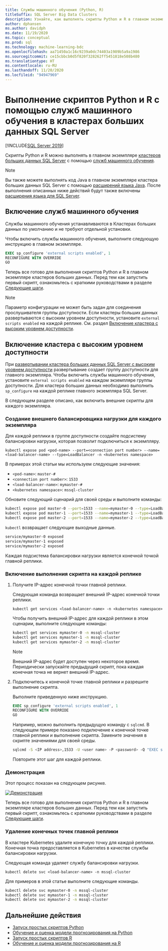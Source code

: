 ```yaml
---
title: Службы машинного обучения (Python, R)
titleSuffix: SQL Server Big Data Clusters
description: Узнайте, как выполнять скрипты Python и R в главном экземпляре кластеров больших данных SQL Server с помощью служб машинного обучения.
author: dphansen
ms.author: davidph
ms.date: 11/19/2020
ms.topic: conceptual
ms.prod: sql
ms.technology: machine-learning-bdc
ms.openlocfilehash: aa71450a1c16c9239a0dc74403a1989b5a9a1986
ms.sourcegitcommit: ce15cbbcb0d5f820f328262ff5451818e508b480
ms.translationtype: HT
ms.contentlocale: ru-RU
ms.lasthandoff: 11/20/2020
ms.locfileid: "94947969"
---
```

# <a name="run-python-and-r-scripts-with-machine-learning-services-on-sql-server-big-data-clusters"></a>Выполнение скриптов Python и R с помощью служб машинного обучения в кластерах больших данных SQL Server

[!INCLUDE[SQL Server 2019](../includes/applies-to-version/sqlserver2019.md)]

Скрипты Python и R можно выполнять в главном экземпляре [кластеров больших данных SQL Server](big-data-cluster-overview.md) с помощью [служб машинного обучения](../machine-learning/index.yml).

> [!NOTE]
> Вы также можете выполнять код Java в главном экземпляре кластера больших данных SQL Server с помощью [расширений языка Java](../language-extensions/java-overview.md). После выполнения описанных ниже действий будут также включены [расширения языка для SQL Server](../language-extensions/language-extensions-overview.md).

## <a name="enable-machine-learning-services"></a>Включение служб машинного обучения

Службы машинного обучения устанавливаются в Кластерах больших данных по умолчанию и не требуют отдельной установки.

Чтобы включить службы машинного обучения, выполните следующую инструкцию в главном экземпляре.

```sql
EXEC sp_configure 'external scripts enabled', 1
RECONFIGURE WITH OVERRIDE
GO
```

Теперь все готово для выполнения скриптов Python и R в главном экземпляре кластеров больших данных. Перед тем как запустить первый скрипт, ознакомьтесь с краткими руководствами в разделе [Следующие шаги](#next-steps).

>[!NOTE]
>Параметр конфигурации не может быть задан для соединения прослушивателя группы доступности. Если кластеры больших данных развертываются с высоким уровнем доступности, установите `external scripts enabled` на каждой реплике. См. раздел [Включение кластера с высоким уровнем доступности](#enable-on-cluster-with-high-availability).

## <a name="enable-on-cluster-with-high-availability"></a>Включение кластера с высоким уровнем доступности

При [развертывании кластера больших данных SQL Server с высоким уровнем доступности](deployment-high-availability.md) развертывание создает группу доступности для главного экземпляра. Чтобы включить службы машинного обучения, установите `external scripts enabled` на каждом экземпляре группы доступности. Для кластера больших данных необходимо выполнить `sp_configure` на каждой реплике главного экземпляра SQL Server.

В следующем разделе описано, как включить внешние скрипты для каждого экземпляра.

### <a name="create-an-external-load-balancer-for-each-instance"></a>Создание внешнего балансировщика нагрузки для каждого экземпляра

Для каждой реплики в группе доступности создайте подсистему балансировки нагрузки, которая позволит подключиться к экземпляру. 

`kubectl expose pod <pod-name> --port=<connection port number> --name=<load-balancer-name> --type=LoadBalancer -n <kubernetes namespace>`

В примерах этой статьи мы используем следующие значения:

- `<pod-name>`: `master-#`
- `<connection port number>`: `1533`
- `<load-balancer-name>`: `mymaster-#`
- `<kubernetes namespace>`: `mssql-cluster`

Обновите следующий сценарий для своей среды и выполните команды:

```bash
kubectl expose pod master-0 --port=1533 --name=mymaster-0 --type=LoadBalancer -n mssql-cluster 
kubectl expose pod master-1 --port=1533 --name=mymaster-1 --type=LoadBalancer -n mssql-cluster
kubectl expose pod master-2 --port=1533 --name=mymaster-2 --type=LoadBalancer -n mssql-cluster 
```

`kubectl` возвращает следующие выходные данные.

```bash
service/mymaster-0 exposed
service/mymaster-1 exposed
service/mymaster-2 exposed
```

Каждая подсистема балансировки нагрузки является конечной точкой главной реплики.

### <a name="enable-script-execution-on-each-replica"></a>Включение выполнения скрипта на каждой реплике

1. Получите IP-адрес конечной точки главной реплики.

   Следующая команда возвращает внешний IP-адрес конечной точки реплики. 

   `kubectl get services <load-balancer-name> -n <kubernetes namespace>`

   Чтобы получить внешний IP-адрес для каждой реплики в этом сценарии, выполните следующие команды:

   ```bash
   kubectl get services mymaster-0 -n mssql-cluster
   kubectl get services mymaster-1 -n mssql-cluster
   kubectl get services mymaster-2 -n mssql-cluster
   ```

   >[!NOTE]
   > Внешний IP-адрес будет доступен через некоторое время. Периодически запускайте предыдущий скрипт, пока каждая конечная точка не вернет внешний IP-адрес.

1. Подключитесь к конечной точке главной реплики и разрешите выполнение скрипта.

    Выполните приведенную ниже инструкцию.

    ```sql
    EXEC sp_configure 'external scripts enabled', 1
    RECONFIGURE WITH OVERRIDE
    GO
    ```

   Например, можно выполнить предыдущую команду с `sqlcmd`. В следующем примере показано подключение к конечной точке главной реплики и выполнение скрипта. Замените значения в скрипте значениями для своей среды.

   ```bash
   sqlcmd -S <IP address>,1533 -U <user name> -P <password> -Q "EXEC sp_configure 'external scripts enabled', 1; RECONFIGURE WITH OVERRIDE;"
   ```

   Повторите этот шаг для каждой реплики.

### <a name="demonstration"></a>Демонстрация

Этот процесс показан на следующем рисунке.

[![Демонстрация](media/machine-learning-services/example-kube-enable-scripts.png "Демонстрация функции включения в Kubernetes")](media/machine-learning-services/example-kube-enable-scripts.png#lightbox)

Теперь все готово для выполнения скриптов Python и R в главном экземпляре кластеров больших данных. Перед тем как запустить первый скрипт, ознакомьтесь с краткими руководствами в разделе [Следующие шаги](#next-steps).

### <a name="delete-the-master-replica-endpoints"></a>Удаление конечных точек главной реплики

В кластере Kubernetes удалите конечную точку для каждой реплики. Конечная точка предоставляется в Kubernetes в качестве службы балансировки нагрузки.

Следующая команда удаляет службу балансировки нагрузки.

`kubectl delete svc <load-balancer-name> -n mssql-cluster`

Для примеров в этой статье выполните следующие команды.

```bash
kubectl delete svc mymaster-0 -n mssql-cluster
kubectl delete svc mymaster-1 -n mssql-cluster
kubectl delete svc mymaster-2 -n mssql-cluster
```

## <a name="next-steps"></a>Дальнейшие действия

+ [Запуск простых скриптов Python](../machine-learning/tutorials/quickstart-python-create-script.md?toc=/sql/toc.json)
+ [Обучение и оценка модели прогнозирования на Python](../machine-learning/tutorials/quickstart-python-train-score-model.md?toc=/sql/toc.json)
+ [Запуск простых скриптов R](../machine-learning/tutorials/quickstart-r-create-script.md?toc=/sql/toc.json)
+ [Обучение и оценка модели прогнозирования на R](../machine-learning/tutorials/quickstart-r-train-score-model.md?toc=/sql/toc.json)
